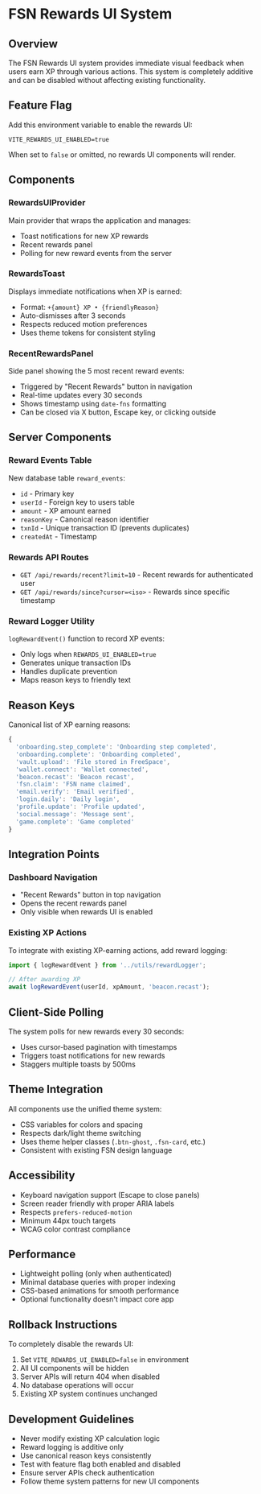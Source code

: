 # FSN Rewards UI System

## Overview
The FSN Rewards UI system provides immediate visual feedback when users earn XP through various actions. This system is completely additive and can be disabled without affecting existing functionality.

## Feature Flag
Add this environment variable to enable the rewards UI:

```
VITE_REWARDS_UI_ENABLED=true
```

When set to `false` or omitted, no rewards UI components will render.

## Components

### RewardsUIProvider
Main provider that wraps the application and manages:
- Toast notifications for new XP rewards
- Recent rewards panel
- Polling for new reward events from the server

### RewardsToast
Displays immediate notifications when XP is earned:
- Format: `+{amount} XP • {friendlyReason}`
- Auto-dismisses after 3 seconds
- Respects reduced motion preferences
- Uses theme tokens for consistent styling

### RecentRewardsPanel
Side panel showing the 5 most recent reward events:
- Triggered by "Recent Rewards" button in navigation
- Real-time updates every 30 seconds
- Shows timestamp using `date-fns` formatting
- Can be closed via X button, Escape key, or clicking outside

## Server Components

### Reward Events Table
New database table `reward_events`:
- `id` - Primary key
- `userId` - Foreign key to users table
- `amount` - XP amount earned
- `reasonKey` - Canonical reason identifier
- `txnId` - Unique transaction ID (prevents duplicates)
- `createdAt` - Timestamp

### Rewards API Routes
- `GET /api/rewards/recent?limit=10` - Recent rewards for authenticated user
- `GET /api/rewards/since?cursor=<iso>` - Rewards since specific timestamp

### Reward Logger Utility
`logRewardEvent()` function to record XP events:
- Only logs when `REWARDS_UI_ENABLED=true`
- Generates unique transaction IDs
- Handles duplicate prevention
- Maps reason keys to friendly text

## Reason Keys
Canonical list of XP earning reasons:

```javascript
{
  'onboarding.step_complete': 'Onboarding step completed',
  'onboarding.complete': 'Onboarding completed', 
  'vault.upload': 'File stored in FreeSpace',
  'wallet.connect': 'Wallet connected',
  'beacon.recast': 'Beacon recast',
  'fsn.claim': 'FSN name claimed',
  'email.verify': 'Email verified',
  'login.daily': 'Daily login',
  'profile.update': 'Profile updated',
  'social.message': 'Message sent',
  'game.complete': 'Game completed'
}
```

## Integration Points

### Dashboard Navigation
- "Recent Rewards" button in top navigation
- Opens the recent rewards panel
- Only visible when rewards UI is enabled

### Existing XP Actions
To integrate with existing XP-earning actions, add reward logging:

```javascript
import { logRewardEvent } from '../utils/rewardLogger';

// After awarding XP
await logRewardEvent(userId, xpAmount, 'beacon.recast');
```

## Client-Side Polling
The system polls for new rewards every 30 seconds:
- Uses cursor-based pagination with timestamps
- Triggers toast notifications for new rewards
- Staggers multiple toasts by 500ms

## Theme Integration
All components use the unified theme system:
- CSS variables for colors and spacing
- Respects dark/light theme switching
- Uses theme helper classes (`.btn-ghost`, `.fsn-card`, etc.)
- Consistent with existing FSN design language

## Accessibility
- Keyboard navigation support (Escape to close panels)
- Screen reader friendly with proper ARIA labels
- Respects `prefers-reduced-motion`
- Minimum 44px touch targets
- WCAG color contrast compliance

## Performance
- Lightweight polling (only when authenticated)
- Minimal database queries with proper indexing
- CSS-based animations for smooth performance
- Optional functionality doesn't impact core app

## Rollback Instructions
To completely disable the rewards UI:
1. Set `VITE_REWARDS_UI_ENABLED=false` in environment
2. All UI components will be hidden
3. Server APIs will return 404 when disabled
4. No database operations will occur
5. Existing XP system continues unchanged

## Development Guidelines
- Never modify existing XP calculation logic
- Reward logging is additive only
- Use canonical reason keys consistently
- Test with feature flag both enabled and disabled
- Ensure server APIs check authentication
- Follow theme system patterns for new UI components